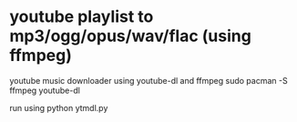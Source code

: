 # youtube playlist to mp3/ogg/opus/wav/flac (using ffmpeg) 
youtube music downloader using youtube-dl and ffmpeg
sudo pacman -S ffmpeg youtube-dl

run using python ytmdl.py


